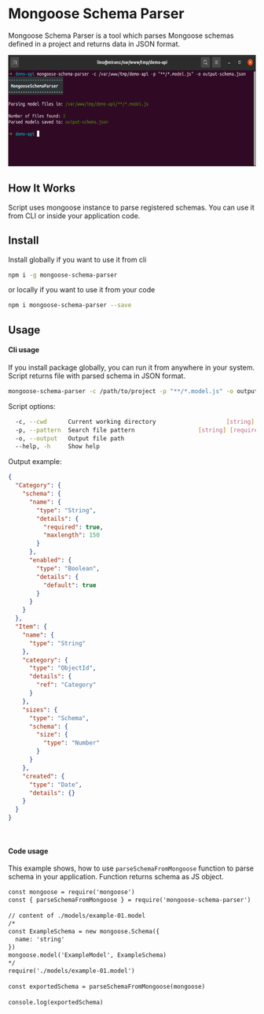 # Mongoose Schema Parser

Mongoose Schema Parser is a tool which parses Mongoose schemas defined in a project and returns data in JSON format.

<p align="center">
  <img src="https://raw.githubusercontent.com/medolino/mongoose-schema-parser/master/img/cli-example.png" alt="Cli usage example" width="721" height="226" />
</p>

## How It Works

Script uses mongoose instance to parse registered schemas.
You can use it from CLI or inside your application code.

## Install

Install globally if you want to use it from cli

```bash
npm i -g mongoose-schema-parser
```

or locally if you want to use it from your code

```bash
npm i mongoose-schema-parser --save
```

## Usage

#### Cli usage

If you install package globally, you can run it from anywhere in your system.
Script returns file with parsed schema in JSON format.

```bash
mongoose-schema-parser -c /path/to/project -p "**/*.model.js" -o output-schema.json
```

Script options:

```bash
  -c, --cwd      Current working directory                    [string] [default: "/your/project/dir"]
  -p, --pattern  Search file pattern                  [string] [required] [default: "**/*.model.js"]
  -o, --output   Output file path                                                [string] [required]
  --help, -h     Show help                                                                 [boolean]
```

Output example:
```JSON
{
  "Category": {
    "schema": {
      "name": {
        "type": "String",
        "details": {
          "required": true,
          "maxlength": 150
        }
      },
      "enabled": {
        "type": "Boolean",
        "details": {
          "default": true
        }
      }
    }
  },
  "Item": {
    "name": {
      "type": "String"
    },
    "category": {
      "type": "ObjectId",
      "details": {
        "ref": "Category"
      }
    },
    "sizes": {
      "type": "Schema",
      "schema": {
        "size": {
          "type": "Number"
        }
      }
    },
    "created": {
      "type": "Date",
      "details": {}
    }
  }
}

```
<br>

#### Code usage

This example shows, how to use ```parseSchemaFromMongoose``` function to parse schema in your application. Function returns schema as JS object.

```JS
const mongoose = require('mongoose')
const { parseSchemaFromMongoose } = require('mongoose-schema-parser')

// content of ./models/example-01.model
/* 
const ExampleSchema = new mongoose.Schema({
  name: 'string'
})
mongoose.model('ExampleModel', ExampleSchema)
*/
require('./models/example-01.model')

const exportedSchema = parseSchemaFromMongoose(mongoose)

console.log(exportedSchema)
```
